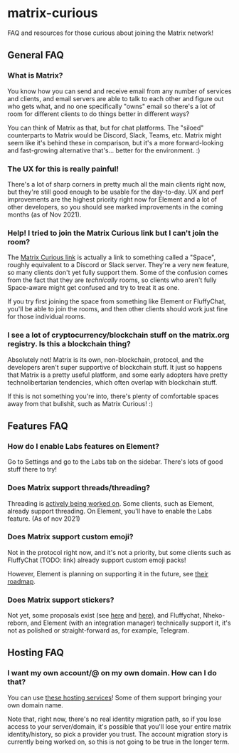 # matrix-curious

FAQ and resources for those curious about joining the Matrix network!

## General FAQ

### What is Matrix?

You know how you can send and receive email from any number of services and clients, and email servers are able to talk to each other and figure out who gets what, and no one specifically "owns" email so there's a lot of room for different clients to do things better in different ways?

You can think of Matrix as that, but for chat platforms. The "siloed" counterparts to Matrix would be Discord, Slack, Teams, etc. Matrix might seem like it's behind these in comparison, but it's a more forward-looking and fast-growing alternative that's... better for the environment. :)

### The UX for this is really painful!

There's a lot of sharp corners in pretty much all the main clients right now, but they're still good enough to be usable for the day-to-day. UX and perf improvements are the highest priority right now for Element and a lot of other developers, so you should see marked improvements in the coming months (as of Nov 2021).

### Help! I tried to join the Matrix Curious link but I can't join the room?

The [Matrix Curious link](https://matrix.to/#/#matrix-curious:matrix.org) is actually a link to something called a "Space", roughly equivalent to a Discord or Slack server. They're a very new feature, so many clients don't yet fully support them. Some of the confusion comes from the fact that they are _technically_ rooms, so clients who aren't fully Space-aware might get confused and try to treat it as one.

If you try first joining the space from something like Element or FluffyChat, you'll be able to join the rooms, and then other clients should work just fine for those individual rooms.

### I see a lot of cryptocurrency/blockchain stuff on the matrix.org registry. Is this a blockchain thing?

Absolutely not! Matrix is its own, non-blockchain, protocol, and the developers aren't super supportive of blockchain stuff. It just so happens that Matrix is a pretty useful platform, and some early adopters have pretty technolibertarian tendencies, which often overlap with blockchain stuff.

If this is not something you're into, there's plenty of comfortable spaces away from that bullshit, such as Matrix Curious! :)

## Features FAQ

### How do I enable Labs features on Element?

Go to Settings and go to the Labs tab on the sidebar. There's lots of good stuff there to try!

### Does Matrix support threads/threading?

Threading is [actively being worked on](https://github.com/vector-im/roadmap/projects/1#card-48804707). Some clients, such as Element, already support threading. On Element, you'll have to enable the Labs feature. (As of nov 2021)

### Does Matrix support custom emoji?

Not in the protocol right now, and it's not a priority, but some clients such as FluffyChat (TODO: link) already support custom emoji packs!

However, Element is planning on supporting it in the future, see [their roadmap](https://github.com/vector-im/roadmap/projects/1#card-48806230).

### Does Matrix support stickers?

Not yet, some proposals exist (see [here](https://github.com/matrix-org/matrix-doc/pull/1951) and [here](https://github.com/matrix-org/matrix-doc/pull/2545)), and Fluffychat, Nheko-reborn, and Element (with an integration manager) technically support it, it's not as polished or straight-forward as, for example, Telegram.

## Hosting FAQ

### I want my own account/@ on my own domain. How can I do that?

You can use [these hosting services](https://matrix.org/hosting/)! Some of them support bringing your own domain name.

Note that, right now, there's no real identity migration path, so if you lose access to your server/domain, it's possible that you'll lose your entire matrix identity/history, so pick a provider you trust. The account migration story is currently being worked on, so this is not going to be true in the longer term.

